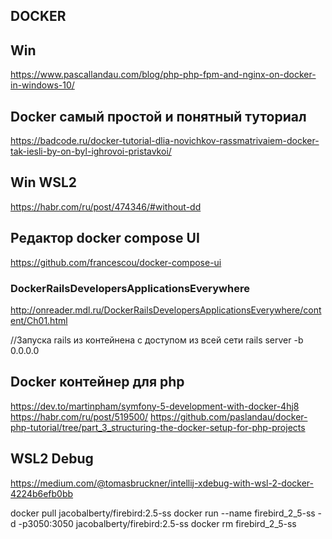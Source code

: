 ## DOCKER

## Win
https://www.pascallandau.com/blog/php-php-fpm-and-nginx-on-docker-in-windows-10/  

## Docker самый простой и понятный туториал
https://badcode.ru/docker-tutorial-dlia-novichkov-rassmatrivaiem-docker-tak-iesli-by-on-byl-ighrovoi-pristavkoi/

## Win WSL2
https://habr.com/ru/post/474346/#without-dd

## Редактор docker compose UI
https://github.com/francescou/docker-compose-ui

### DockerRailsDevelopersApplicationsEverywhere
http://onreader.mdl.ru/DockerRailsDevelopersApplicationsEverywhere/content/Ch01.html

//Запуска rails из контейнена с доступом из всей сети
rails server -b 0.0.0.0

## Docker контейнер для php
https://dev.to/martinpham/symfony-5-development-with-docker-4hj8
https://habr.com/ru/post/519500/
https://github.com/paslandau/docker-php-tutorial/tree/part_3_structuring-the-docker-setup-for-php-projects

## WSL2 Debug
https://medium.com/@tomasbruckner/intellij-xdebug-with-wsl-2-docker-4224b6efb0bb

docker pull jacobalberty/firebird:2.5-ss
docker run --name firebird_2_5-ss -d -p3050:3050 jacobalberty/firebird:2.5-ss
docker rm firebird_2_5-ss